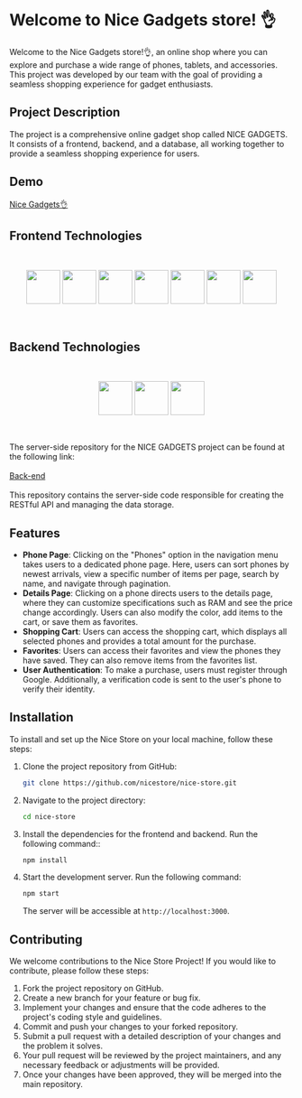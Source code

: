 # Welcome to Nice Gadgets store! 👌

Welcome to the Nice Gadgets store!👌, an online shop where you can explore and purchase a wide range of phones, tablets, and accessories. This project was developed by our team with the goal of providing a seamless shopping experience for gadget enthusiasts.

## Project Description
The project is a comprehensive online gadget shop called NICE GADGETS. It consists of a frontend, backend, and a database, all working together to provide a seamless shopping experience for users.

## Demo
[Nice Gadgets👌](https://fe-jan-23-breaking-bad-code.github.io/product_catalog/)

## Frontend Technologies
<br />
<p align="center">
  <img height="60" src="https://user-images.githubusercontent.com/25181517/183897015-94a058a6-b86e-4e42-a37f-bf92061753e5.png">
  <img height="60" src="https://user-images.githubusercontent.com/25181517/187896150-cc1dcb12-d490-445c-8e4d-1275cd2388d6.png">
  <img height="60" src="https://user-images.githubusercontent.com/25181517/183890598-19a0ac2d-e88a-4005-a8df-1ee36782fde1.png"> 
  <img height="60" src="https://user-images.githubusercontent.com/25181517/117447155-6a868a00-af3d-11eb-9cfe-245df15c9f3f.png">
  <img height="60" src="https://user-images.githubusercontent.com/25181517/192158954-f88b5814-d510-4564-b285-dff7d6400dad.png"> 
  <img height="60" src="https://user-images.githubusercontent.com/25181517/183898674-75a4a1b1-f960-4ea9-abcb-637170a00a75.png"> 
  <img height="60" src="https://user-images.githubusercontent.com/25181517/192158956-48192682-23d5-4bfc-9dfb-6511ade346bc.png">
</p>
<br />

## Backend Technologies
<br />
<p align="center">
 <img height="60" src="https://user-images.githubusercontent.com/25181517/183859966-a3462d8d-1bc7-4880-b353-e2cbed900ed6.png">
 <img height="60" src="https://user-images.githubusercontent.com/25181517/183568594-85e280a7-0d7e-4d1a-9028-c8c2209e073c.png"> 
 <img height="60" src="https://user-images.githubusercontent.com/25181517/121401671-49102800-c959-11eb-9f6f-74d49a5e1774.png">
</p>
<br />

The server-side repository for the NICE GADGETS project can be found at the following link: 
<br />
<br />
[Back-end](https://github.com/fe-jan-23-Breaking-Bad-Code/product_catalog-api)
<br />
<br />
This repository contains the server-side code responsible for creating the RESTful API and managing the data storage.
 
## Features
- **Phone Page**: Clicking on the "Phones" option in the navigation menu takes users to a dedicated phone page. Here, users can sort phones by newest arrivals, view a specific number of items per page, search by name, and navigate through pagination.
- **Details Page**: Clicking on a phone directs users to the details page, where they can customize specifications such as RAM and see the price change accordingly. Users can also modify the color, add items to the cart, or save them as favorites.
- **Shopping Cart**: Users can access the shopping cart, which displays all selected phones and provides a total amount for the purchase.
- **Favorites**: Users can access their favorites and view the phones they have saved. They can also remove items from the favorites list.
- **User Authentication**: To make a purchase, users must register through Google. Additionally, a verification code is sent to the user's phone to verify their identity.

## Installation

To install and set up the Nice Store on your local machine, follow these steps:

1. Clone the project repository from GitHub:

   ```bash
   git clone https://github.com/nicestore/nice-store.git
   ```

2. Navigate to the project directory:

   ```bash
   cd nice-store
   ```

3. Install the dependencies for the frontend and backend. Run the following command::

   ```bash
   npm install
   ```

6. Start the development server. Run the following command:

   ```bash
   npm start
   ```

   The server will be accessible at `http://localhost:3000`.

## Contributing

We welcome contributions to the Nice Store Project! If you would like to contribute, please follow these steps:

1. Fork the project repository on GitHub.
2. Create a new branch for your feature or bug fix.
3. Implement your changes and ensure that the code adheres to the project's coding style and guidelines.
4. Commit and push your changes to your forked repository.
5. Submit a pull request with a detailed description of your changes and the problem it solves.
6. Your pull request will be reviewed by the project maintainers, and any necessary feedback or adjustments will be provided.
7. Once your changes have been approved, they will be merged into the main repository.
